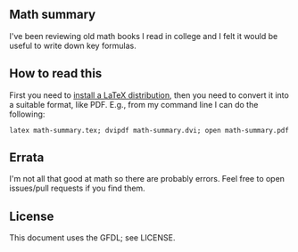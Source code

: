 Math summary
------------

I've been reviewing old math books I read in college and I felt it would be useful to write down key formulas.

How to read this
----------------

First you need to [install a LaTeX distribution](http://latex-project.org/ftp.html), then you need to convert it into a suitable format, like PDF. E.g., from my command line I can do the following:

    latex math-summary.tex; dvipdf math-summary.dvi; open math-summary.pdf

Errata
------

I'm not all that good at math so there are probably errors. Feel free to open issues/pull requests if you find them.

License
-------

This document uses the GFDL; see LICENSE.
